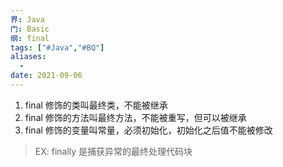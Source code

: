 ```yaml
---
界: Java
门: Basic
纲: final
tags: ["#Java","#BQ"]
aliases:
  - 
date: 2021-09-06
---
```


1. final 修饰的类叫最终类，不能被继承
2. final 修饰的方法叫最终方法，不能被重写，但可以被继承
3. final 修饰的变量叫常量，必须初始化，初始化之后值不能被修改

> EX:  finally 是捕获异常的最终处理代码块